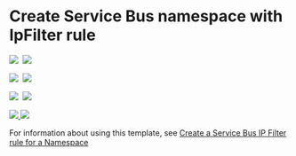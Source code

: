 # Create Service Bus namespace with IpFilter rule

<IMG SRC="https://azbotstorage.blob.core.windows.net/badges/301-servicebus-namespace-ipfilter/PublicLastTestDate.svg" />&nbsp;
<IMG SRC="https://azbotstorage.blob.core.windows.net/badges/301-servicebus-namespace-ipfilter/PublicDeployment.svg" />&nbsp;

<IMG SRC="https://azbotstorage.blob.core.windows.net/badges/301-servicebus-namespace-ipfilter/FairfaxLastTestDate.svg" />&nbsp;
<IMG SRC="https://azbotstorage.blob.core.windows.net/badges/301-servicebus-namespace-ipfilter/FairfaxDeployment.svg" />&nbsp;

<IMG SRC="https://azbotstorage.blob.core.windows.net/badges/301-servicebus-namespace-ipfilter/BestPracticeResult.svg" />&nbsp;
<IMG SRC="https://azbotstorage.blob.core.windows.net/badges/301-servicebus-namespace-ipfilter/CredScanResult.svg" />&nbsp;

<a href="https://portal.azure.com/#create/Microsoft.Template/uri/https%3A%2F%2Fraw.githubusercontent.com%2FAzure%2Fazure-quickstart-templates%2Fmaster%2F301-servicebus-namespace-ipfilter%2Fazuredeploy.json" target="_blank">
    <img src="http://azuredeploy.net/deploybutton.png"/>
</a>

<a href="http://armviz.io/#/?load=https%3A%2F%2Fraw.githubusercontent.com%2FAzure%2Fazure-quickstart-templates%2Fmaster%2F301-servicebus-namespace-ipfilter%2Fazuredeploy.json" target="_blank">
    <img src="http://armviz.io/visualizebutton.png"/>
</a>

For information about using this template, see [Create a Service Bus IP Filter rule for a Namespace](https://docs.microsoft.com/en-us/azure/service-bus-messaging/service-bus-ip-filtering)
